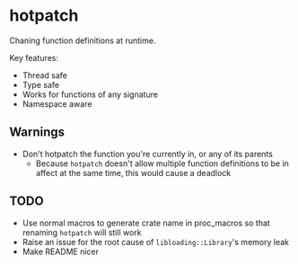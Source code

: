# hotpatch

Chaning function definitions at runtime.

Key features:
- Thread safe
- Type safe
- Works for functions of any signature
- Namespace aware

## Warnings
- Don't hotpatch the function you're currently in, or any of its parents
  - Because `hotpatch` doesn't allow multiple function definitions to be in
	affect at the same time, this would cause a deadlock

## TODO
- Use normal macros to generate crate name in proc_macros
  so that renaming `hotpatch` will still work
- Raise an issue for the root cause of `libloading::Library`'s memory leak
- Make README nicer
